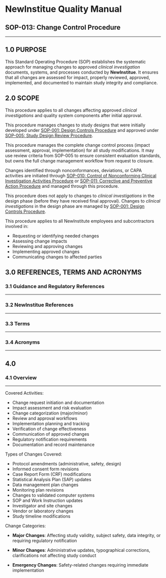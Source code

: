# __NewInstitue__ Quality Manual
## SOP-013: Change Control Procedure
-----------------------------------------------------------------------

## 1.0 PURPOSE

This Standard Operating Procedure (SOP) establishes the systematic approach for
managing changes to approved *clinical investigation* documents, systems, and
processes conducted by __NewInstitue__. It ensures that all changes are
assessed for impact, properly reviewed, approved, implemented, and documented
to maintain study integrity and compliance.

## 2.0 SCOPE

This procedure applies to all changes affecting approved *clinical
investigations* and quality system components after initial approval.

This procedure manages changes to study designs that were initially developed
under [SOP-001: Design Controls Procedure](SOP-001--Design_Controls_Procedure.md)
and approved under [SOP-005: Study Design Review Procedure](SOP-005--Study_Design_Review_Procedure.md).

This procedure manages the complete change control process (impact assessment, 
approval, implementation) for all study modifications. It may use review 
criteria from SOP-005 to ensure consistent evaluation standards, but owns the 
full change management workflow from request to closure.

Changes identified through nonconformances, deviations, or CAPA activities are
initiated through [SOP-010: Control of Nonconforming Clinical Investigation
Activities Procedure](todo) or [SOP-011: Corrective and Preventive Action Procedure](todo)
and managed through this procedure.

This procedure does not apply to changes to *clinical investigations* in the
design phase (before they have received final approval).  Changes to *clinical
investigations* in the design phase are managed by [SOP-001: Design Controls Procedure](SOP-001--Design_Controls_Procedure.md).

This procedure applies to all NewInstitute employees and subcontractors involved
in:

- Requesting or identifying needed changes
- Assessing change impacts
- Reviewing and approving changes
- Implementing approved changes
- Communicating changes to affected parties

## 3.0 REFERENCES, TERMS AND ACRONYMS

### 3.1 Guidance and Regulatory References
-----------------------------------------------------------------------

### 3.2 __NewInstitue__ References 
-----------------------------------------------------------------------

### 3.3 Terms
-----------------------------------------------------------------------

### 3.4 Acronyms
-----------------------------------------------------------------------

## 4.0

### 4.1 Overview
-----------------------------------------------------------------------

Covered Activities:

- Change request initiation and documentation
- Impact assessment and risk evaluation
- Change categorization (major/minor)
- Review and approval workflows
- Implementation planning and tracking
- Verification of change effectiveness
- Communication of approved changes
- Regulatory notification requirements
- Documentation and record maintenance

Types of Changes Covered:

- Protocol amendments (administrative, safety, design)
- Informed consent form revisions
- Case Report Form (CRF) modifications
- Statistical Analysis Plan (SAP) updates
- Data management plan changes
- Monitoring plan revisions
- Changes to validated computer systems
- SOP and Work Instruction updates
- Investigator and site changes
- Vendor or laboratory changes
- Study timeline modifications

Change Categories:

-   **Major Changes**: Affecting study validity, subject safety, data integrity,
    or requiring regulatory notification

-   **Minor Changes**: Administrative updates, typographical corrections,
    clarifications not affecting study conduct

-   **Emergency Changes**: Safety-related changes requiring immediate
    implementation

